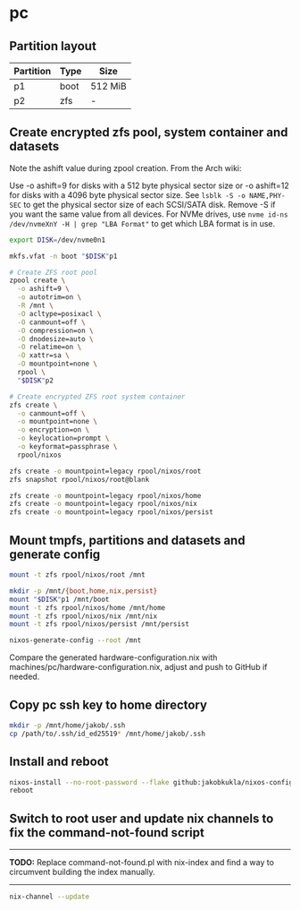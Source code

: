# pc

## Partition layout

| Partition | Type  | Size    |
|-----------|-------|---------|
|  p1       | boot  | 512 MiB |
|  p2       | zfs   | -       |

## Create encrypted zfs pool, system container and datasets

Note the ashift value during zpool creation. From the Arch wiki:

Use -o ashift=9 for disks with a 512 byte physical sector size or -o ashift=12
for disks with a 4096 byte physical sector size. See `lsblk -S -o NAME,PHY-SEC`
to get the physical sector size of each SCSI/SATA disk. Remove -S if you want
the same value from all devices.
For NVMe drives, use `nvme id-ns /dev/nvmeXnY -H | grep "LBA Format"`
to get which LBA format is in use.

```bash
export DISK=/dev/nvme0n1

mkfs.vfat -n boot "$DISK"p1

# Create ZFS root pool
zpool create \
  -o ashift=9 \
  -o autotrim=on \
  -R /mnt \
  -O acltype=posixacl \
  -O canmount=off \
  -O compression=on \
  -O dnodesize=auto \
  -O relatime=on \
  -O xattr=sa \
  -O mountpoint=none \
  rpool \
  "$DISK"p2

# Create encrypted ZFS root system container
zfs create \
  -o canmount=off \
  -o mountpoint=none \
  -o encryption=on \
  -o keylocation=prompt \
  -o keyformat=passphrase \
  rpool/nixos

zfs create -o mountpoint=legacy rpool/nixos/root
zfs snapshot rpool/nixos/root@blank

zfs create -o mountpoint=legacy rpool/nixos/home
zfs create -o mountpoint=legacy rpool/nixos/nix
zfs create -o mountpoint=legacy rpool/nixos/persist
```

## Mount tmpfs, partitions and datasets and generate config

```bash
mount -t zfs rpool/nixos/root /mnt

mkdir -p /mnt/{boot,home,nix,persist}
mount "$DISK"p1 /mnt/boot
mount -t zfs rpool/nixos/home /mnt/home
mount -t zfs rpool/nixos/nix /mnt/nix
mount -t zfs rpool/nixos/persist /mnt/persist

nixos-generate-config --root /mnt
```

Compare the generated hardware-configuration.nix with
machines/pc/hardware-configuration.nix, adjust and push to GitHub if needed.

## Copy pc ssh key to home directory

```bash
mkdir -p /mnt/home/jakob/.ssh
cp /path/to/.ssh/id_ed25519* /mnt/home/jakob/.ssh
```

## Install and reboot

```bash
nixos-install --no-root-password --flake github:jakobkukla/nixos-config#pc
reboot
```

## Switch to root user and update nix channels to fix the command-not-found script

---
**TODO:** Replace command-not-found.pl with nix-index
and find a way to circumvent building the index manually.

---

```bash
nix-channel --update
```
